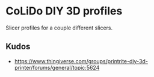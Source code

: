 # CoLiDo DIY 3D profiles

Slicer profiles for a couple different slicers.

## Kudos

* https://www.thingiverse.com/groups/printrite-diy-3d-printer/forums/general/topic:5624


